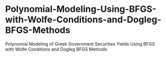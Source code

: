 # Polynomial-Modeling-Using-BFGS-with-Wolfe-Conditions-and-Dogleg-BFGS-Methods
Polynomial Modeling of Greek Government Securities Yields Using BFGS with Wolfe Conditions and Dogleg BFGS Methods

